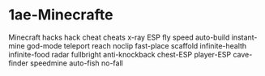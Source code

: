 # 1ae-Minecrafte
Minecraft hacks hack cheat cheats x-ray ESP fly speed auto-build instant-mine god-mode teleport reach noclip fast-place scaffold infinite-health infinite-food radar fullbright anti-knockback chest-ESP player-ESP cave-finder speedmine auto-fish no-fall
